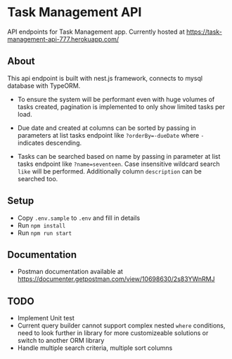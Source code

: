 # Task Management API

API endpoints for Task Management app. Currently hosted at <https://task-management-api-777.herokuapp.com/>

## About

This api endpoint is built with nest.js framework, connects to mysql database with TypeORM.

- To ensure the system will be performant even with huge volumes of tasks created, pagination is implemented to only show limited tasks per load.

- Due date and created at columns can be sorted by passing in parameters at list tasks endpoint like `?orderBy=-dueDate` where `-` indicates descending.

- Tasks can be searched based on name by passing in parameter at list tasks endpoint like `?name=seventeen`. Case insensitive wildcard search `like` will be performed. Additionally column `description` can be searched too.

## Setup

- Copy `.env.sample` to `.env` and fill in details
- Run `npm install`
- Run `npm run start`

## Documentation

- Postman documentation available at <https://documenter.getpostman.com/view/10698630/2s83YWnRMJ>

## TODO

- Implement Unit test
- Current query builder cannot support complex nested `where` conditions, need to look further in library for more customizeable solutions or switch to another ORM library
- Handle multiple search criteria, multiple sort columns

